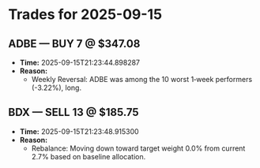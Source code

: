 # Trades for 2025-09-15

## ADBE — BUY 7 @ $347.08
- **Time:** 2025-09-15T21:23:44.898287
- **Reason:**
  - Weekly Reversal: ADBE was among the 10 worst 1‑week performers (-3.22%), long.

## BDX — SELL 13 @ $185.75
- **Time:** 2025-09-15T21:23:48.915300
- **Reason:**
  - Rebalance: Moving down toward target weight 0.0% from current 2.7% based on baseline allocation.

